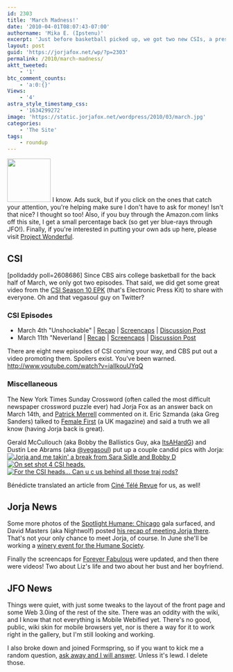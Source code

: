 ```yaml
---
id: 2303
title: 'March Madness!'
date: '2010-04-01T08:07:43-07:00'
authorname: 'Mika E. (Ipstenu)'
excerpt: 'Just before basketball picked up, we got two new CSIs, a press kit, and some fun articles.  Then we got a three week break, so I found some videos.'
layout: post
guid: 'https://jorjafox.net/wp/?p=2303'
permalink: /2010/march-madness/
aktt_tweeted:
    - '1'
btc_comment_counts:
    - 'a:0:{}'
Views:
    - '4'
astra_style_timestamp_css:
    - '1634299272'
image: 'https://static.jorjafox.net/wordpress/2010/03/march.jpg'
categories:
    - 'The Site'
tags:
    - roundup
---
```


<img src="//static.jorjafox.net/wordpress/2010/03/march-100x100.jpg" alt="" title="march" width="100" height="100" class="alignleft size-thumbnail wp-image-2304" /> I know.  Ads suck, but if you click on the ones that catch your attention, you're helping make sure I don't have to ask for money! Isn't that nice? I thought so too! Also, if you buy through the Amazon.com links off this site, I get a small percentage back (so get yer blue-rays through JFO!). Finally, if you're interested in putting your own ads up here, please visit <a href="https://www.projectwonderful.com/">Project Wonderful</a>.

<h2>CSI</h2>
<span class="alignright" style="width:175px;">[polldaddy poll=2608686]</span> Since CBS airs college basketball for the back half of March, we only got two episodes.  That said, we did get some great video from the <a href="https://jorjafox.net/blog/2010/03/08/csis-electronic-press-kit/">CSI Season 10 EPK</a> (that's Electronic Press Kit) to share with everyone.  Oh and that vegasoul guy on Twitter?

<h3>CSI Episodes</h3>
<ul>
	<li>March 4th "Unshockable" | <a href="https://jorjafox.net/wiki/Unshockable">Recap</a> | <a href="https://jorjafox.net/gallery/tv/csi/season10/unshockable/">Screencaps</a> | <a href="https://jorjafox.net/blog/2010/03/04/csi-10x14-unshockable-march-4th-discussion-post/">Discussion Post</a></li>
	<li>March 11th "Neverland | <a href="https://jorjafox.net/wiki/Neverland ">Recap</a> | <a href="https://jorjafox.net/gallery/tv/csi/season10/neverland/">Screencaps</a> | <a href="https://jorjafox.net/blog/2010/03/11/csi-10x15-neverland-march-11th-discussion-post/">Discussion Post</a></li>
</ul>

There are eight new episodes of CSI coming your way, and CBS put out a video promoting them. Spoilers exist. You've been warned.
http://www.youtube.com/watch?v=ialIkouUYqQ

<h3>Miscellaneous</h3>
The New York Times Sunday Crossword (often called the most difficult newspaper crossword puzzle ever) had Jorja Fox as an answer back on March 14th, and <a href="http://wordplay.blogs.nytimes.com/2010/03/13/book-binding/">Patrick Merrell</a> commented on it.  Eric Szmanda (aka Greg Sanders) talked to <a href="http://www.femalefirst.co.uk/celebrity_interviews/Eric+Szmanda+Talks+CSI-77738.html">Female First</a> (a UK magazine) and said a truth we all know (having Jorja back is great).

Gerald McCullouch (aka Bobby the Ballistics Guy, aka <a href="http://twitter.com/ItsAHardG">ItsAHardG</a>) and Dustin Lee Abrams (aka <a href="http://twitter.com/vegasoul">@vegasoul</a>) put up a couple candid pics with Jorja:
<a href="https://jorjafox.net/gallery/tv/csi/pub/s10/candid-itsahardg-001.jpg"><img class="ZenphotoPress_thumb " alt="Jorja and me takin' a break from Sara Sidle and Bobby D " title="Jorja and me takin' a break from Sara Sidle and Bobby D " src="https://jorjafox.net/gallery/cache/tv/csi/pub/s10/candid-itsahardg-001_200_cw200_ch200_thumb.jpg"  /></a> <a href="https://jorjafox.net/gallery/tv/csi/pub/s10/candid-vegasoul-001.png"><img class="ZenphotoPress_thumb " alt="On set shot 4 CSI heads. " title="On set shot 4 CSI heads. " src="https://jorjafox.net/gallery/cache/tv/csi/pub/s10/candid-vegasoul-001_200_cw200_ch200_thumb.png"  /></a> <a href="https://jorjafox.net/gallery/tv/csi/pub/s10/candid-vegasoul-002.jpg"><img class="ZenphotoPress_thumb" alt="For the CSI heads... Can u c us behind all those traj rods? " title="For the CSI heads... Can u c us behind all those traj rods? " src="https://jorjafox.net/gallery/cache/tv/csi/pub/s10/candid-vegasoul-002_200_cw200_ch200_thumb.jpg" /></a>

Bénédicte translated an article from <a href="https://jorjafox.net/blog/2010/03/23/the-ladies-of-csi-french-article/">Ciné Télé Revue</a> for us, as well!

<h2>Jorja News</h2>
Some more photos of the <a href="https://jorjafox.net/blog/2010/03/06/photos-from-the-hsus-gala/">Spotlight Humane: Chicago</a> gala surfaced, and David Masters (aka Nightwolf) posted <a href="https://jorjafox.net/blog/2010/03/22/how-nightwolf-met-jorja/">his recap of meeting Jorja there</a>.  That's not your only chance to meet Jorja, of course.  In June she'll be working a <a href="https://jorjafox.net/blog/2010/03/22/jordan-vineyard-winery-event-with-jorja-fox/">winery event for the Humane Society</a>.

Finally the screencaps for <a href="https://jorjafox.net/blog/2010/03/24/forever-fabulous-new-screencaps/">Forever Fabulous</a> were updated, and then there were videos! Two about Liz's life and two about her bust and her boyfriend.

<h2>JFO News</h2>
Things were quiet, with just some tweaks to the layout of the front page and some Web 3.0ing of the rest of the site. There was an oddity with the wiki, and I know that not everything is Mobile Webified yet.  There's no good, public, wiki skin for mobile browsers yet, nor is there a way for it to work right in the gallery, but I'm still looking and working.

I also broke down and joined Formspring, so if you want to kick me a random question, <a href="http://www.formspring.me/jorjafoxonline">ask away and I will answer</a>. Unless it's lewd. I delete those.
